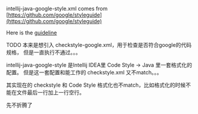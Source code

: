 intellij-java-google-style.xml comes from [https://github.com/google/styleguide](https://github.com/google/styleguide)

Here is
the [guideline](https://github.com/HPI-Information-Systems/Metanome/wiki/Installing-the-google-styleguide-settings-in-intellij-and-eclipse)

TODO
本来是想引入 checkstyle-google.xml，用于检查是否符合google的代码规格，
但是一直执行不通过。。。

intellij-java-google-style 是Intellij IDEA里 Code Style -> Java 里一套格式化的配置。
但是这一套配置和能工作的 checkstyle.xml 又不match。。。

其实现在的 checkstyle 和 Code Style 格式化也不match，比如格式化的时候不能在文件最后一行加上一行空行。

先不折腾了
